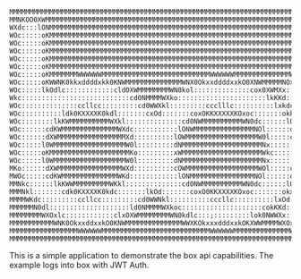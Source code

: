 <!-- language: lang-none -->

    MMMMMMMMMMMMMMMMMMMMMMMMMMMMMMMMMMMMMMMMMMMMMMMMMMMMMMMMMMMMMMMMMMMMMMMMMMMMMMMMMMMMMMMMMMMMMMMMMMMM
    MMNKOO0XWMMMMMMMMMMMMMMMMMMMMMMMMMMMMMMMMMMMMMMMMMMMMMMMMMMMMMMMMMMMMMMMMMMMMMMMMMMMMMMMMMMMMMMMMMMM
    WXdc:::lONMMMMMMMMMMMMMMMMMMMMMMMMMMMMMMMMMMMMMMMMMMMMMMMMMMMMMMMMMMMMMMMMMMMMMMMMMMMMMMMMMMMMMMMMMM
    WOc:::::oKMMMMMMMMMMMMMMMMMMMMMMMMMMMMMMMMMMMMMMMMMMMMMMMMMMMMMMMMMMMMMMMMMMMMMMMMMMMMMMMMMMMMMMMMMM
    WOc:::::oKMMMMMMMMMMMMMMMMMMMMMMMMMMMMMMMMMMMMMMMMMMMMMMMMMMMMMMMMMMMMMMMMMMMMMMMMMMMMMMMMMMMMMMMMMM
    WOc:::::oKMMMMMMMMMMMMMMMMMMMMMMMMMMMMMMMMMMMMMMMMMMMMMMMMMMMMMMMMMMMMMMMMMMMMMMMMMMMMMMMMMMMMMMMMMM
    WOc:::::oKMMMMMMMMMMMMMMMMMMMMMMMMMMMMMMMMMMMMMMMMMMMMMMMMMMMMMMMMMMMMMMMMMMMMMMMMMMMMMMMMMMMMMMMMMM
    WOc:::::oKMMMMMMMMMMMMMMMMMMMMMMMMMMMMMMMMMMMMMMMMMMMMMMMMMMMMMMMMMMMMMMMMMMMMMMMMMMMMMMMMMMMMMMMMMM
    WOc:::::oKMMMMMMMWWWWWWMMMMMMMMMMMMMMMMMMMMMMMMMMMWWWWWWMMMMMMMMMMMMMMWWWWMMMMMMMMMMMMMMMMMMWWWWMMMM
    WOc:::::oKWWNK0kkxddddxkk0KNWMMMMMMMMMMMMMMWNX0OkxxddddxxkO0XNWMMMMMNOxdxkXWMMMMMMMMMMMMMWN0xdxkKWMM
    WOc:::::lkOdlc::::::::::::cldOXWMMMMMMMMWN0kol::::::::::::::cox0XWMXx:::::lONMMMMMMMMMMMW0d:::::l0WM
    Wkc:::::::::::::::::::::::::::cd0NMMMMWXko::::::::::::::::::::::lkKKd::::::cdKWMMMMMMMWXkl::::::l0WM
    WOc::::::::::::::ccllcc:::::::::cd0WWXkl:::::::::ccclllc::::::::::lxkdc::::::lONMMMMMW0d:::::::lONMM
    WOc::::::::::ldk0KXXXXK0kdl:::::::cxOd:::::::coxOKKXXXXXKOxoc:::::::okkl::::::cdKWMWXkl::::::cdKWMMM
    WOc::::::::lkKWMMMMMMMMMMWXkl::::::::::::::cd0NWMMMMMMMMMMWN0dc::::::lO0dc::::::lOX0d:::::::lONMMMMM
    WOc::::::cdKWMMMMMMMMMMMMMMWXdc:::::::::::lONWMMMMMMMMMMMMMMMNOl::::::oKXkl::::::clc::::::cxKWMMMMMM
    WOc::::::dXWMMMMMMMMMMMMMMMMMXd::::::::::lOWMMMMMMMMMMMMMMMMMMW0l:::::ckNWKdc::::::::::::lONWMMMMMMM
    WOc:::::l0WMMMMMMMMMMMMMMMMMMW0l:::::::::dNMMMMMMMMMMMMMMMMMMMMNx::::::dXMWNkl:::::::::cdKWMMMMMMMMM
    WOc:::::oKMMMMMMMMMMMMMMMMMMMMKo:::::::::xWMMMMMMMMMMMMMMMMMMMMWkc:::::oXMMMNkc::::::::oKWMMMMMMMMMM
    WOc:::::l0WMMMMMMMMMMMMMMMMMMW0l:::::::::dNMMMMMMMMMMMMMMMMMMMMNx::::::dXMMNkl:::::::::cdKWMMMMMMMMM
    MKo::::::dXWMMMMMMMMMMMMMMMMWXd::::::::::cOWMMMMMMMMMMMMMMMMMMWOl:::::ckNWKd:::::::::::::lONWMMMMMMM
    MWOc:::::cdKWMMMMMMMMMMMMMMWKd::::::::::::lONMMMMMMMMMMMMMMMMNOl::::::oKXkl::::::clc::::::cdKWMMMMMM
    MMNkc::::::lkKWWMMMMMMMMMWKkl::::::::::::::cd0NWMMMMMMMMMMWN0dc::::::lO0d:::::::lOXKd:::::::lONMMMMM
    MMMNkl:::::::cdk0KXXXXK0kdc:::::::lkOd:::::::coxO0KKXXXXKOxoc:::::::okxl::::::cdKWMWNkl::::::cdKWMMM
    MMMMWKdc:::::::::ccllcc:::::::::cd0WWNkl::::::::::cccllc::::::::::lxOd:::::::lONMMMMMWKd:::::::lONMM
    MMMMMMN0dl::::::::::::::::::::ld0NMMMMWXkoc::::::::::::::::::::cokKKd::::::cdKWMMMMMMMMNkl::::::l0WM
    MMMMMMMMWXOxlc::::::::::::clxOXWMMMMMMMMWN0kdlc:::;:::::::::lok0NWWXx:::::lONMMMMMMMMMMMWKd:::::oKWM
    MMMMMMMMMMMWNK0OkxxddxxkO0KNWMMMMMMMMMMMMMMWWXKOkxxxdddxxkOKXWWMMMMWXOxdxOXWMMMMMMMMMMMMMWN0xdxkKWMM
    MMMMMMMMMMMMMMMMMWWWWWWMMMMMMMMMMMMMMMMMMMMMMMMMMMWWWWWWMMMMMMMMMMMMMMWWWMMMMMMMMMMMMMMMMMMMWWWMMMMM
    MMMMMMMMMMMMMMMMMMMMMMMMMMMMMMMMMMMMMMMMMMMMMMMMMMMMMMMMMMMMMMMMMMMMMMMMMMMMMMMMMMMMMMMMMMMMMMMMMMMM
   



This is a simple application to demonstrate the box api capabilities.
The example logs into box with JWT Auth.
